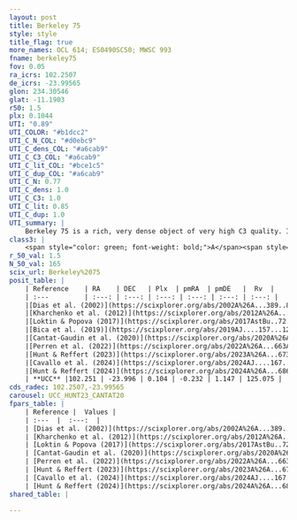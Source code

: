```yaml
---
layout: post
title: Berkeley 75
style: style
title_flag: true
more_names: OCL 614; ES0490SC50; MWSC 993
fname: berkeley75
fov: 0.05
ra_icrs: 102.2507
de_icrs: -23.99565
glon: 234.30546
glat: -11.1903
r50: 1.5
plx: 0.1044
UTI: "0.89"
UTI_COLOR: "#b1dcc2"
UTI_C_N_COL: "#d0ebc9"
UTI_C_dens_COL: "#a6cab9"
UTI_C_C3_COL: "#a6cab9"
UTI_C_lit_COL: "#bce1c5"
UTI_C_dup_COL: "#a6cab9"
UTI_C_N: 0.77
UTI_C_dens: 1.0
UTI_C_C3: 1.0
UTI_C_lit: 0.85
UTI_C_dup: 1.0
UTI_summary: |
    Berkeley 75 is a rich, very dense object of very high C3 quality. It is well-studied in the literature.
class3: |
    <span style="color: green; font-weight: bold;">A</span><span style="color: green; font-weight: bold;">A</span>
r_50_val: 1.5
N_50_val: 165
scix_url: Berkeley%2075
posit_table: |
    | Reference    | RA    | DEC   | Plx  | pmRA  | pmDE   |  Rv  |
    | :---         | :---: | :---: | :---: | :---: | :---: | :---: |
    |[Dias et al. (2002)](https://scixplorer.org/abs/2002A%26A...389..871D) | 102.254 | -23.997 | -- | -4.56 | -9.82 | 94.6 |
    |[Kharchenko et al. (2012)](https://scixplorer.org/abs/2012A%26A...543A.156K) | 102.264 | -23.985 | -- | 0.51 | 5.35 | -- |
    |[Loktin & Popova (2017)](https://scixplorer.org/abs/2017AstBu..72..257L) | 102.255 | -23.996 | -- | 0.418 | 1.254 | 94.6 |
    |[Bica et al. (2019)](https://scixplorer.org/abs/2019AJ....157...12B) | 102.259 | -23.987 | -- | -- | -- | -- |
    |[Cantat-Gaudin et al. (2020)](https://scixplorer.org/abs/2020A%26A...640A...1C) | 102.252 | -23.999 | 0.088 | -0.264 | 1.088 | -- |
    |[Perren et al. (2022)](https://scixplorer.org/abs/2022A%26A...663A.131P) | 102.252 | -23.999 | -- | -- | -- | -- |
    |[Hunt & Reffert (2023)](https://scixplorer.org/abs/2023A%26A...673A.114H) | 102.249 | -23.996 | 0.108 | -0.241 | 1.179 | 125.07 |
    |[Cavallo et al. (2024)](https://scixplorer.org/abs/2024AJ....167...12C) | 102.268 | -24.015 | 0.104 | -- | -- | -- |
    |[Hunt & Reffert (2024)](https://scixplorer.org/abs/2024A%26A...686A..42H) | 102.249 | -23.996 | 0.108 | -0.241 | 1.179 | 125.07 |
    | **UCC** |102.251 | -23.996 | 0.104 | -0.232 | 1.147 | 125.075 | 
cds_radec: 102.2507,-23.99565
carousel: UCC_HUNT23_CANTAT20
fpars_table: |
    | Reference |  Values |
    | :---  |  :---:  |
    | [Dias et al. (2002)](https://scixplorer.org/abs/2002A%26A...389..871D) | `E(B-V)=0.04, Dist=9100.0, Age=9.6, [Fe/H]=-0.22` |
    | [Kharchenko et al. (2012)](https://scixplorer.org/abs/2012A%26A...543A.156K) | `e_bv=0.04, distance=6273, log_age=9.3, metallicity=-0.22` |
    | [Loktin & Popova (2017)](https://scixplorer.org/abs/2017AstBu..72..257L) | `E(B-V)=0.305, Dmod=12.736, logt=9.24` |
    | [Cantat-Gaudin et al. (2020)](https://scixplorer.org/abs/2020A%26A...640A...1C) | `AVNN=0.29, DMNN=14.6, AgeNN=9.23` |
    | [Perren et al. (2022)](https://scixplorer.org/abs/2022A%26A...663A.131P) | `E(B-V)=0.11, dm=14.52, logt=9.74, FeH=-0.39, Mass=6800, bfr=0.77` |
    | [Hunt & Reffert (2023)](https://scixplorer.org/abs/2023A%26A...673A.114H) | `AV50=0.198, diffAV50=1.084, MOD50=14.358, logAge50=9.269` |
    | [Cavallo et al. (2024)](https://scixplorer.org/abs/2024AJ....167...12C) | `AV50=0.8, dMod50=13.2, logAge50=10.06, [Fe/H]50=-1.0` |
    | [Hunt & Reffert (2024)](https://scixplorer.org/abs/2024A%26A...686A..42H) | `MassJ=582.680` |
shared_table: |
    
---
```

